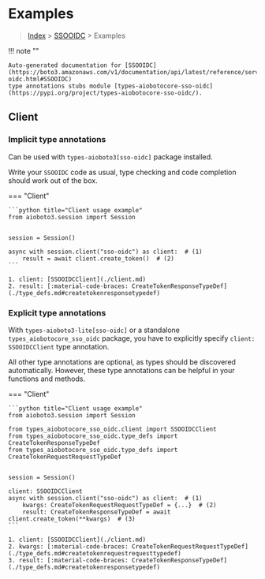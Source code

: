 # Examples

> [Index](../README.md) > [SSOOIDC](./README.md) > Examples

!!! note ""

    Auto-generated documentation for [SSOOIDC](https://boto3.amazonaws.com/v1/documentation/api/latest/reference/services/sso-oidc.html#SSOOIDC)
    type annotations stubs module [types-aiobotocore-sso-oidc](https://pypi.org/project/types-aiobotocore-sso-oidc/).

## Client

### Implicit type annotations

Can be used with `types-aioboto3[sso-oidc]` package installed.

Write your `SSOOIDC` code as usual,
type checking and code completion should work out of the box.



=== "Client"

    ```python title="Client usage example"
    from aioboto3.session import Session


    session = Session()

    async with session.client("sso-oidc") as client:  # (1)
        result = await client.create_token()  # (2)
    ```

    1. client: [SSOOIDCClient](./client.md)
    2. result: [:material-code-braces: CreateTokenResponseTypeDef](./type_defs.md#createtokenresponsetypedef) 






### Explicit type annotations

With `types-aioboto3-lite[sso-oidc]`
or a standalone `types_aiobotocore_sso_oidc` package, you have to explicitly specify
`client: SSOOIDCClient` type annotation.

All other type annotations are optional, as types should be discovered automatically.
However, these type annotations can be helpful in your functions and methods.


=== "Client"

    ```python title="Client usage example"
    from aioboto3.session import Session

    from types_aiobotocore_sso_oidc.client import SSOOIDCClient
    from types_aiobotocore_sso_oidc.type_defs import CreateTokenResponseTypeDef
    from types_aiobotocore_sso_oidc.type_defs import CreateTokenRequestRequestTypeDef


    session = Session()

    client: SSOOIDCClient
    async with session.client("sso-oidc") as client:  # (1)
        kwargs: CreateTokenRequestRequestTypeDef = {...}  # (2)
        result: CreateTokenResponseTypeDef = await client.create_token(**kwargs)  # (3)
    ```

    1. client: [SSOOIDCClient](./client.md)
    2. kwargs: [:material-code-braces: CreateTokenRequestRequestTypeDef](./type_defs.md#createtokenrequestrequesttypedef) 
    3. result: [:material-code-braces: CreateTokenResponseTypeDef](./type_defs.md#createtokenresponsetypedef) 






